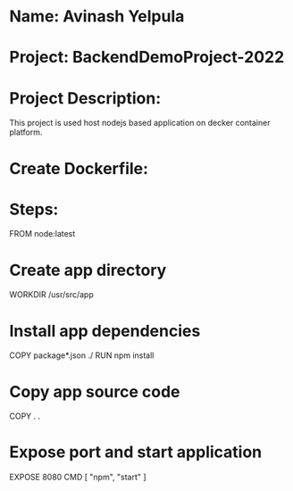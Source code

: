 # Name: Avinash Yelpula
# Project: BackendDemoProject-2022
# Project Description:
This project is used host nodejs based application on decker container platform.

# Create Dockerfile:
# Steps:
FROM node:latest

# Create app directory
WORKDIR /usr/src/app

# Install app dependencies
COPY package*.json ./
RUN npm install

# Copy app source code
COPY . .

# Expose port and start application
EXPOSE 8080
CMD [ "npm", "start" ]



